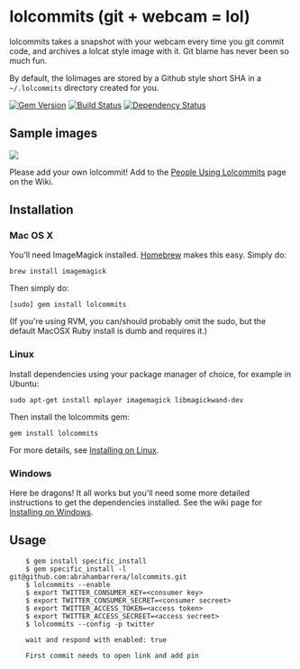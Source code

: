 # lolcommits (git + webcam = lol)

lolcommits takes a snapshot with your webcam every time you git commit code, and archives a lolcat style image with it.
Git blame has never been so much fun.

By default, the lolimages are stored by a Github style short SHA in a `~/.lolcommits` directory created for you.

[![Gem Version](https://badge.fury.io/rb/lolcommits.png)](http://badge.fury.io/rb/lolcommits)
[![Build Status](https://secure.travis-ci.org/mroth/lolcommits.png?branch=master)](http://travis-ci.org/mroth/lolcommits)
[![Dependency Status](https://gemnasium.com/mroth/lolcommits.png)](https://gemnasium.com/mroth/lolcommits)

## Sample images
<img src="http://blog.mroth.info/images/postcontent/yearinsideprojects/lolcommits_users2.jpg" />

Please add your own lolcommit! Add to the [People Using Lolcommits](https://github.com/mroth/lolcommits/wiki/People-Using-Lolcommits) page on the Wiki.

## Installation
### Mac OS X
You'll need ImageMagick installed.  [Homebrew](http://mxcl.github.com/homebrew/) makes this easy.  Simply do:

	brew install imagemagick

Then simply do:

	[sudo] gem install lolcommits

(If you're using RVM, you can/should probably omit the sudo, but the default MacOSX Ruby install is dumb and requires it.)

### Linux
Install dependencies using your package manager of choice, for example in Ubuntu:

    sudo apt-get install mplayer imagemagick libmagickwand-dev

Then install the lolcommits gem:

    gem install lolcommits

For more details, see [Installing on Linux](https://github.com/mroth/lolcommits/wiki/Installing-on-Linux).

### Windows
Here be dragons! It all works but you'll need some more detailed instructions to get the dependencies installed.  See the wiki page for [Installing on Windows](https://github.com/mroth/lolcommits/wiki/Installing-on-Windows).


## Usage

        $ gem install specific_install
        $ gem specific_install -l git@github.com:abrahambarrera/lolcommits.git
        $ lolcommits --enable
        $ export TWITTER_CONSUMER_KEY=<consumer key>
        $ export TWITTER_CONSUMER_SECRET=<consumer secreet>
        $ export TWITTER_ACCESS_TOKEN=<access token>
        $ export TWITTER_ACCESS_SECREET=<access secreet>
        $ lolcommits --config -p twitter

        wait and respond with enabled: true

        First commit needs to open link and add pin



